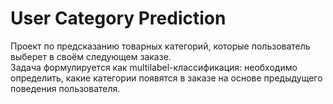 # User Category Prediction

Проект по предсказанию товарных категорий, которые пользователь выберет в своём следующем заказе.  
Задача формулируется как multilabel-классификация: необходимо определить, какие категории появятся в заказе на основе предыдущего поведения пользователя.
